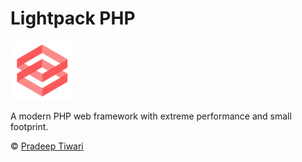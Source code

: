 # Lightpack PHP
<img src="/_media/logo.png" style="width: 20%">

<p class="tip">A modern PHP web framework with extreme performance and small footprint.</p>

&copy; [Pradeep Tiwari](https://github.com/pradeep-tiwari)